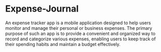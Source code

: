 # Expense-Journal
An expense tracker app is a mobile application designed to help users monitor and manage their personal or business expenses. The primary purpose of such an app is to provide a convenient and organized way to record and categorize various expenses, enabling users to keep track of their spending habits and maintain a budget effectively. 
